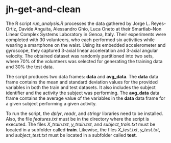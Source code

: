 # jh-get-and-clean

The R script _run_analysis.R_ processes the data gathered by Jorge L. Reyes-Ortiz, Davide Anguita, Alessandro Ghio, Luca Oneto at their Smartlab-Non Linear Complex Systems Laboratory in Genoa, Italy. Their experiments were completed with 30 volunteers, who each performed six activities while wearing a smartphone on the waist. Using its embedded accelerometer and gyroscope, they captured 3-axial linear acceleration and 3-axial angular velocity. The obtained dataset was randomly partitioned into two sets, where 70% of the volunteers was selected for generating the training data and 30% the test data. 

The script produces two data frames: **data** and **avg_data**. The **data** data frame contains the mean and standard deviation values for the provided variables in both the train and test datasets. It also includes the subject identifier and the activity the subject was performing. The **avg_data** data frame contains the average value of the variables in the **data** data frame for a given subject performing a given activity. 

To run the script, the _dplyr_, _readr_, and _stringr_ libraries need to be installed. Also, the file _features.txt_ must be in the directory where the script is executed. The files _X_train.txt_, _y_train.txt_, and _subject_train.txt_ must be located in a subfolder called **train**. Likewise, the files _X_test.txt_, _y_test.txt_, and _subject_test.txt_ must be located in a subfolder called **test**. 

